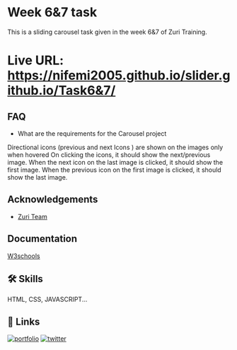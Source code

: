 
# Week 6&7 task 

This is a sliding carousel task given in the week 6&7 of Zuri Training.

# Live URL: https://nifemi2005.github.io/slider.github.io/Task6&7/
## FAQ

- What are the requirements for the  Carousel project

Directional icons (previous and next Icons ) are shown on the images only when hovered
On clicking the icons, it should show the next/previous image. 
When the next icon on the last image is clicked, it should show the first image.
When the previous icon on the first image is clicked, it should show the last image. 


## Acknowledgements

 - [Zuri Team](https://w2.zuriboard.com/)


## Documentation

[W3schools](https://www.w3schools.com/)


## 🛠 Skills
HTML, CSS, JAVASCRIPT...


## 🔗 Links
[![portfolio](https://img.shields.io/badge/my_portfolio-000?style=for-the-badge&logo=ko-fi&logoColor=white)](https://homepage.oluwanifemiteme.repl.co/)
[![twitter](https://img.shields.io/badge/twitter-1DA1F2?style=for-the-badge&logo=twitter&logoColor=white)](https://twitter.com/niffyby1234)

